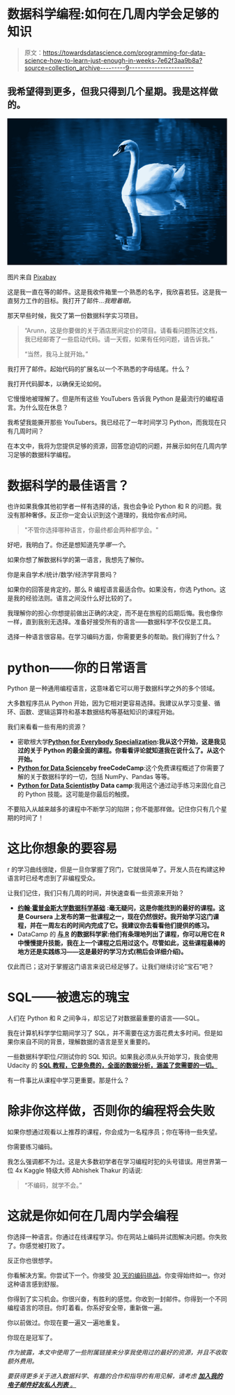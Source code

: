 # 数据科学编程:如何在几周内学会足够的知识

> 原文：<https://towardsdatascience.com/programming-for-data-science-how-to-learn-just-enough-in-weeks-7e62f3aa9b8a?source=collection_archive---------9----------------------->

## 我希望得到更多，但我只得到几个星期。我是这样做的。

![](img/d6ddd9565df37f1402c1a3fd3834add1.png)

图片来自 [Pixabay](https://pixabay.com/?utm_source=link-attribution&utm_medium=referral&utm_campaign=image&utm_content=16736)

这是我一直在等的邮件。这是我收件箱里一个熟悉的名字，我欣喜若狂。这是我一直努力工作的目标。我打开了邮件...*我瞪着眼。*

那天早些时候，我交了第一份数据科学实习项目。

> “Arunn，这是你要做的关于酒店房间定价的项目。请看看问题陈述文档，我已经邮寄了一些启动代码。请一天假，如果有任何问题，请告诉我。”
> 
> “当然，我马上就开始。”

我打开了邮件。起始代码的扩展名以一个不熟悉的字母结尾。什么？

我打开代码脚本，以确保无论如何。

它慢慢地被理解了。但是所有这些 YouTubers 告诉我 Python 是最流行的编程语言。为什么现在休息？

我希望我能撕开那些 YouTubers。我已经花了一年时间学习 Python，而我现在只有几周时间？

在本文中，我将为您提供足够的资源，回答您迫切的问题，并展示如何在几周内学习足够的数据科学编程。

# 数据科学的最佳语言？

也许如果我像其他初学者一样有选择的话，我也会争论 Python 和 R 的问题。我没有那种奢侈。反正你一定会认识到这个道理的，我给你省点时间。

> "不管你选择哪种语言，你最终都会两种都学会。"

好吧，我明白了。你还是想知道先学*哪一个*。

如果你想了解数据科学的第一语言，我想先了解你。

你是来自学术/统计/数学/经济学背景吗？

如果你的回答是肯定的，那么 R 编程语言最适合你。如果没有，你选 Python。这是我的经验法则。语言之间没什么好比较的了。

我理解你的担心:你想提前做出正确的决定，而不是在旅程的后期后悔。我也像你一样，直到我别无选择。准备好接受所有的语言——数据科学不仅仅是工具。

选择一种语言很容易。在学习编码方面，你需要更多的帮助。我们得到了什么？

# python——你的日常语言

Python 是一种通用编程语言，这意味着它可以用于数据科学之外的多个领域。

大多数程序员从 Python 开始，因为它相对更容易选择。我建议从学习变量、循环、函数、逻辑运算符和基本数据结构等基础知识的课程开始。

我们来看看一些有用的资源？

*   密歇根大学[**Python for Everybody Specialization**](https://bit.ly/courserapy4eV2)**:我从这个开始，这是我见过的关于 Python 的最全面的课程。你看看评论就知道我在说什么了。从这个开始。**
*   [**Python for Data Science**](https://www.youtube.com/watch?v=LHBE6Q9XlzI)**by freeCodeCamp**:这个免费课程概述了你需要了解的关于数据科学的一切，包括 NumPy、Pandas 等等。
*   [**Python for Data Scientist**](https://bit.ly/datacampdstrackV2)**by Data camp**:我用这个通过动手练习来固化自己的 Python 技能。这可能是你最后的触摸。

不要陷入从越来越多的课程中不断学习的陷阱；你不能那样做。记住你只有几个星期的时间了！

# 这比你想象的要容易

r 的学习曲线很陡，但是一旦你掌握了窍门，它就很简单了。开发人员在构建这种语言时已经考虑到了非编程受众。

让我们记住，我们只有几周的时间，并快速查看一些资源来开始？

*   [**约翰·霍普金斯大学数据科学基础**](https://bit.ly/courseradsV2) **:毫无疑问，这是你能找到的最好的课程。这是 Coursera 上发布的第一批课程之一，现在仍然很好。我开始学习这门课程，并在一周左右的时间内完成了它。我建议你去看看他们提供的练习。**
*   DataCamp 的 [**与 R**](https://bit.ly/datacampRV2) **的数据科学家:他们有条理地列出了课程，你可以用它在 R 中慢慢提升技能，我在上一个课程之后用过这个。尽管如此，这些课程最棒的地方还是实践练习——这是最好的学习方式(稍后会详细介绍)。**

仅此而已；这对于掌握这门语言来说已经足够了。让我们继续讨论“宝石”吧？

# SQL——被遗忘的瑰宝

人们在 Python 和 R 之间争斗，却忘记了对数据最重要的语言——SQL。

我在计算机科学学位期间学习了 SQL，并不需要在这方面花费太多时间。但是如果你来自不同的背景，理解数据的语言是至关重要的。

一些数据科学职位*只*测试你的 SQL 知识。如果我必须从头开始学习，我会使用 Udacity 的 [**SQL 教程，它是免费的，全面的数据分析，涵盖了您需要的一切。**](https://bit.ly/udacitySQL)

有一件事比从课程中学习更重要。那是什么？

# 除非你这样做，否则你的编程将会失败

如果你想通过观看以上推荐的课程，你会成为一名程序员；你在等待一些失望。

你需要练习编码。

我怎么强调都不为过。这是大多数初学者在学习编程时犯的头号错误。用世界第一位 4x Kaggle 特级大师 Abhishek Thakur 的话说:

> “不编码，就学不会。”

# 这就是你如何在几周内学会编程

你选择一种语言。你通过在线课程学习。你在网站上编码并试图解决问题。你失败了。你感觉被打败了。

反正你也很想学。

你看解决方案。你尝试下一个。你接受 [30 天的编码挑战](https://github.com/arunnthevapalan/competitive-programming)。你变得始终如一。你对这种语言感到舒服。

你得到了实习机会。你很兴奋，有胜利的感觉。你收到一封邮件。你得到一个不同编程语言的项目。你盯着看。你系好安全带，重新做一遍。

你以前做过。你现在要一遍又一遍地重复。

你现在是冠军了。

*作为披露，本文中使用了一些附属链接来分享我使用过的最好的资源，并且不收取额外费用。*

*要获得更多关于进入数据科学、有趣的合作和指导的有用见解，请考虑* [***加入我的电子邮件好友私人列表*** *。*](https://friends.arunnthevapalan.com/)
